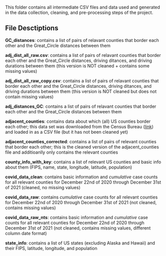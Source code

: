 This folder contains all intermediate CSV files and data used and generated in the data collection, cleaning, and pre-processing steps of the project.

File Desctiptions
-----------------
**GC_distances**: contains a list of pairs of relavant counties that border each other and the Great_Circle distances between them

**adj_dist_all_raw.csv**: contains a list of pairs of relavant counties that border each other and the Great_Circle distances, driving ditances, and driving durations between them (this version is NOT cleaned + contains some missing values)

**adj_dist_all_raw_copy.csv**: contains a list of pairs of relavant counties that border each other and the Great_Circle distances, driving ditances, and driving durations between them (this version is NOT cleaned but does not contain missing values)

**adj_distances_GC**: contains a list of pairs of relavant counties that border each other and the Great_Circle distances between them

**adjacent_counties**: contains data about which (all) US counties border each other; this data set was downloaded from the Census Bureau ([link](https://www.census.gov/geographies/reference-files/2010/geo/county-adjacency.html)) and loaded in as a CSV file (but it has not been cleaned yet)

**adjacent_counties_corrected**: contains a list of pairs of relevant counties that border each other; this is the cleaned version of the adjacent_counties file and additioanlly only contains the relevant counties

**county_info_with_key**: contains a list of relevant US counties and basic info about them (FIPS, name, state, longitude, latitude, population)

**covid_data_clean**: contains basic information and _cumulative_ case counts for all relevant counties for December 22nd of 2020 through December 31st of 2021 (cleaned, no missing values)

**covid_data_raw**: contains  _cumulative_ case counts for all relevant counties for December 22nd of 2020 through December 31st of 2021 (not cleaned, contains missing values)

**covid_data_raw_nts**: contains basic information and _cumulative_ case counts for all relevant counties for December 22nd of 2020 through December 31st of 2021 (not cleaned, contains missing values, different column date format)

**state_info**: contains a list of US states (excluding Alaska and Hawaii) and their FIPS, latitude, longitude, and population

